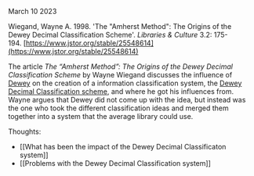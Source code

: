 March 10 2023

Wiegand, Wayne A. 1998. 'The "Amherst Method": The Origins of the Dewey Decimal Classification Scheme'. _Libraries & Culture_ 3.2: 175-194. [https://www.jstor.org/stable/25548614](https://www.jstor.org/stable/25548614)

The article _The “Amherst Method”: The Origins of the Dewey Decimal Classification Scheme_ by Wayne Wiegand discusses the influence of [Dewey](https://en.wikipedia.org/wiki/Melvil_Dewey) on the creation of a information classification system, the [Dewey Decimal Classification scheme](https://www.britannica.com/science/Dewey-Decimal-Classification), and where he got his influences from. Wayne argues that Dewey did not come up with the idea, but instead was the one who took the different classification ideas and merged them together into a system that the average library could use.

Thoughts:
- [[What has been the impact of the Dewey Decimal Classificaton system]]<br>
- [[Problems with the Dewey Decimal Classification system]]<br>
